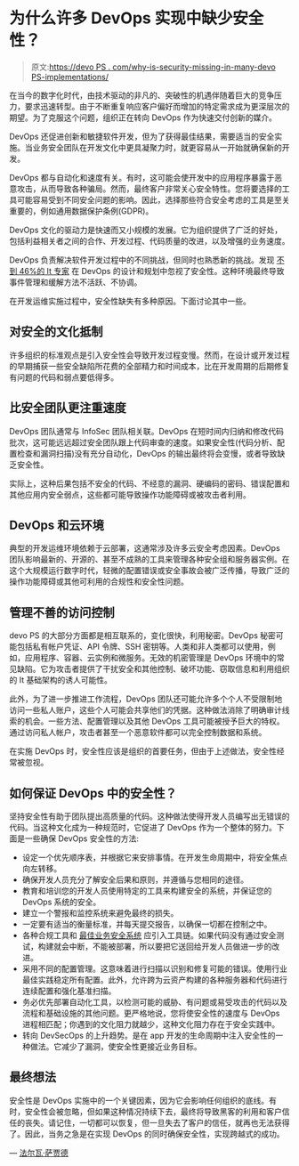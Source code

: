 # 为什么许多 DevOps 实现中缺少安全性？

> 原文:[https://devo PS . com/why-is-security-missing-in-many-devo PS-implementations/](https://devops.com/why-is-security-missing-in-many-devops-implementations/)

在当今的数字化时代，由技术驱动的非凡的、突破性的机遇伴随着巨大的竞争压力，要求迅速转型。由于不断重复响应客户偏好而增加的特定需求成为更深层次的期望。为了克服这个问题，组织正在转向 DevOps 作为快速交付创新的媒介。

DevOps 还促进创新和敏捷软件开发，但为了获得最佳结果，需要适当的安全实施。当业务安全团队在开发文化中更具凝聚力时，就更容易从一开始就确保新的开发。

DevOps 都与自动化和速度有关。有时，这可能会使开发中的应用程序暴露于恶意攻击，从而导致各种骗局。然而，最终客户非常关心安全特性。您将要选择的工具可能容易受到不同安全问题的影响。因此，选择那些符合安全考虑的工具是至关重要的，例如通用数据保护条例(GDPR)。

DevOps 文化的驱动力是快速而又小规模的发展。它为组织提供了广泛的好处，包括利益相关者之间的合作、开发过程、代码质量的改进，以及增强的业务速度。

DevOps 负责解决软件开发过程中的不同挑战，但同时也熟悉新的挑战。发现 [不到 46%的 It 专家](https://www.sans.org/reading-room/whitepapers/analyst/membership/38690) 在 DevOps 的设计和规划中忽视了安全性。这种环境最终导致事件管理和缓解方法不活跃、不协调。

在开发运维实施过程中，安全性缺失有多种原因。下面讨论其中一些。

## **对安全的文化抵制**

许多组织的标准观点是引入安全性会导致开发过程变慢。然而，在设计或开发过程的早期捕获一些安全缺陷所花费的全部精力和时间成本，比在开发周期的后期修复有问题的代码和弱点要低得多。

## **比安全团队更注重速度**

DevOps 团队通常与 InfoSec 团队相关联。DevOps 在短时间内归纳和修改代码批次，这可能远远超过安全团队跟上代码审查的速度。如果安全性(代码分析、配置检查和漏洞扫描)没有充分自动化，DevOps 的输出最终将会变慢，或者导致缺乏安全性。

实际上，这种后果包括不安全的代码、不经意的漏洞、硬编码的密码、错误配置和其他应用内安全弱点，这些都可能导致操作功能障碍或被攻击者利用。

## **DevOps 和云环境**

典型的开发运维环境依赖于云部署，这通常涉及许多云安全考虑因素。DevOps 团队影响最新的、开源的、甚至不成熟的工具来管理各种安全组和服务器实例。在这个大规模运行数字时代，轻微的配置错误或安全事故会被广泛传播，导致广泛的操作功能障碍或其他可利用的合规性和安全性问题。

## **管理不善的访问控制**

devo PS 的大部分方面都是相互联系的，变化很快，利用秘密。DevOps 秘密可能包括私有帐户凭证、API 令牌、SSH 密钥等。人类和非人类都可以使用，例如，应用程序、容器、云实例和微服务。无效的机密管理是 DevOps 环境中的常见缺陷。它为攻击者提供了干扰安全和其他控制、破坏功能、窃取信息和利用组织的 It 基础架构的诱人可能性。

此外，为了进一步推进工作流程，DevOps 团队还可能允许多个个人不受限制地访问一些私人账户，这些个人可能会共享他们的凭据。这种做法消除了明确审计线索的机会。一些方法、配置管理以及其他 DevOps 工具可能被授予巨大的特权。通过访问私人帐户，攻击者甚至一个恶意软件都可以完全控制数据和系统。

在实施 DevOps 时，安全性应该是组织的首要任务，但由于上述做法，安全性经常被忽视。

## **如何保证 DevOps 中的安全性？**

坚持安全性有助于团队提出高质量的代码。这种做法使得开发人员编写出无错误的代码。当这种文化成为一种规范时，它促进了 DevOps 作为一个整体的努力。下面是一些确保 DevOps 安全性的方法:

*   设定一个优先顺序表，并根据它来安排事情。在开发生命周期中，将安全焦点向左转移。
*   确保开发人员充分了解安全后果和原则，并遵循与您相同的途径。
*   教育和培训您的开发人员使用特定的工具来构建安全的系统，并保证您的 DevOps 系统的安全。
*   建立一个警报和监控系统来避免最终的损失。
*   一定要有适当的衡量标准，并每天提交报告，以确保一切都在控制之中。
*   各种合规工具和 [最佳业务安全系统](https://surfshark.com/blog/top-10-business-security-systems-for-2019) 应引入工具链。如果代码没有通过安全测试，构建就会中断，不能被部署，所以要把它送回给开发人员做进一步的改进。
*   采用不同的配置管理。这意味着进行扫描以识别和修复可能的错误。使用行业最佳实践稳定所有配置。此外，允许跨为云资产构建的各种服务器和代码进行连续配置和强化基准扫描。
*   务必优先部署自动化工具，以检测可能的威胁、有问题或易受攻击的代码以及流程和基础设施的其他问题。更严格地说，您将使安全性的速度与 DevOps 进程相匹配；你遇到的文化阻力就越少，这种文化阻力存在于安全实践中。
*   转向 DevSecOps 的上升趋势。是在 app 开发的生命周期中注入安全性的一种做法。它减少了漏洞，使安全性更接近业务目标。

## **最终想法**

安全性是 DevOps 实施中的一个关键因素，因为它会影响任何组织的底线。有时，安全性会被忽略，但如果这种情况持续下去，最终将导致黑客的利用和客户信任的丧失。请记住，一切都可以恢复，但一旦失去了客户的信任，就再也无法获得了。因此，当务之急是在实现 DevOps 的同时确保安全性，实现跨越式的成功。

— [法尔瓦·萨贾德](https://devops.com/author/farwa-sajjad/)